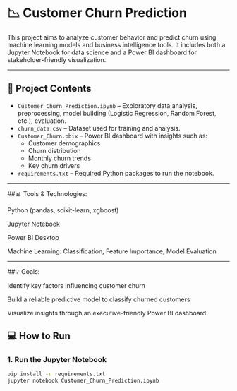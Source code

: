 # 📉 Customer Churn Prediction

This project aims to analyze customer behavior and predict churn using machine learning models and business intelligence tools. It includes both a Jupyter Notebook for data science and a Power BI dashboard for stakeholder-friendly visualization.

---

## 📁 Project Contents

- `Customer_Churn_Prediction.ipynb` – Exploratory data analysis, preprocessing, model building (Logistic Regression, Random Forest, etc.), evaluation.
- `churn_data.csv` – Dataset used for training and analysis.
- `Customer_Churn.pbix` – Power BI dashboard with insights such as:
  - Customer demographics
  - Churn distribution
  - Monthly churn trends
  - Key churn drivers
- `requirements.txt` – Required Python packages to run the notebook.

---

##📊 Tools & Technologies:

Python (pandas, scikit-learn, xgboost)

Jupyter Notebook

Power BI Desktop

Machine Learning: Classification, Feature Importance, Model Evaluation

---
##💡 Goals:

Identify key factors influencing customer churn

Build a reliable predictive model to classify churned customers

Visualize insights through an executive-friendly Power BI dashboard

## 💻 How to Run

### 1. Run the Jupyter Notebook
```bash
pip install -r requirements.txt
jupyter notebook Customer_Churn_Prediction.ipynb
